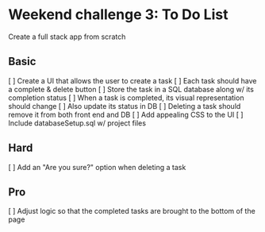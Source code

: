 # Weekend challenge 3: To Do List
Create a full stack app from scratch

Basic
-------
[ ] Create a UI that allows the user to create a task
  [ ] Each task should have a complete & delete button
[ ] Store the task in a SQL database along w/ its completion status
[ ] When a task is completed, its visual representation should change
  [ ] Also update its status in DB
[ ] Deleting a task should remove it from both front end and DB
[ ] Add appealing CSS to the UI
[ ] Include databaseSetup.sql w/ project files

Hard
-------
[ ] Add an "Are you sure?" option when deleting a task

Pro
------
[ ] Adjust logic so that the completed tasks are brought to the bottom of the page
